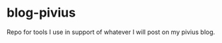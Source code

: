 blog-pivius
===========

Repo for tools I use in support of whatever I will post on my pivius blog.
